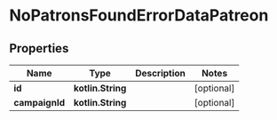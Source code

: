 
# NoPatronsFoundErrorDataPatreon

## Properties
| Name | Type | Description | Notes |
| ------------ | ------------- | ------------- | ------------- |
| **id** | **kotlin.String** |  |  [optional] |
| **campaignId** | **kotlin.String** |  |  [optional] |



